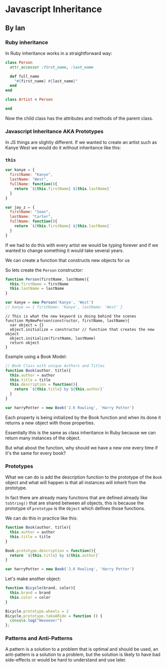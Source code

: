 # Javascript Inheritance
## By Ian

### Ruby inheritance

In Ruby inheritance works in a straightforward way:

```ruby
class Person
  attr_accessor :first_name, :last_name

  def full_name
    "#{first_name} #{last_name}"
  end
end

class Artist < Person

end
```
Now the child class has the attributes and methods of the parent class.

### Javascript Inheritance AKA Prototypes

In JS things are slightly different. If we wanted to create an artist such as Kanye West we would do it without inheritance like this:

### `this`

```js
var kanye = {
  firstName: "Kanye",
  lastName: "West",
  fullName: function(){
    return `${this.firstName} ${this.lastName}`
  }
}

var jay_z = {
  firstName: "Sean",
  lastName: "Carter",
  fullName: function(){
    return `${this.firstName} ${this.lastName}`
  }
}
```

If we had to do this with every artist we would be typing forever and if we wanted to change something it would take several years.

We can create a function that constructs new objects for us

So lets create the `Person` constructor:

```js
function Person(firstName, lastName){
  this.firstName = firstName
  this.lastName = lastName
}

var kanye = new Person('Kanye', 'West')
// kanye == { firstName: 'Kanye', lastName: 'West' }
```

```
// This is what the new keyword is doing behind the scenes
function MyNewPerson(constructor, firstName, lastName){
  var object = {}
  object.initialize = constructor // function that creates the new object
  object.initialize(firstName, lastName)
  return object
}
```

Example using a Book Model:

```js
// Book Class with unique Authors and Titles
function Book(author, title){
  this.author = author
  this.title = title
  this.description = function(){
    return `${this.title} by ${this.author}`
  }
}

var harryPotter = new Book('J.K Rowling', 'Harry Potter')
```

Each property is being initialized by the Book function and when its done it returns a new object with those properties.

Essentially this is the same as class inheritance in Ruby because we can return many instances of the object.

But what about the function, why should we have a new one every time if it's the same for every book?

### Prototypes

What we can do is add the description function to the prototype of the `Book` object and what will happen is that all instances will inherit from the prototype.

In fact there are already many functions that are defined already like `toString()` that are shared between all objects, this is because the prototype of `prototype` is the `Object` which defines those functions.

We can do this in practice like this:

```js
function Book(author, title){
  this.author = author
  this.title = title
}

Book.prototype.description = function(){
  return `${this.title} by ${this.author}`
}

var harryPotter = new Book('J.K Rowling', 'Harry Potter')
```

Let's make another object:

```js
function Bicycle(brand, color){
  this.brand = brand
  this.color = color
}

Bicycle.prototype.wheels = 2
Bicycle.prototype.takeARide = function () {
  console.log("Weeeeee!")
};
```

### Patterns and Anti-Patterns

A pattern is a solution to a problem that is optimal and should be used, an anti-pattern is a solution to a problem, but the solution is likely to have bad side-effects or would be hard to understand and use later.
